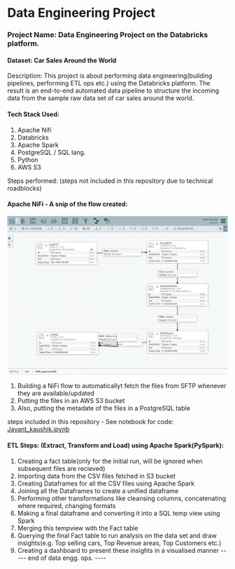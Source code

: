 # Data Engineering Project
### Project Name: Data Engineering Project on the Databricks platform. 
#### Dataset: Car Sales Around the World

Description: This project is about performing data engineering(building pipelines, performing ETL ops etc.) using the Databricks platform. The result is an end-to-end automated data pipeline to structure the incoming data from the sample raw data set of car sales around the world.

#### Tech Stack Used:
  1. Apache Nifi
  2. Databricks
  3. Apache Spark
  4. PostgreSQL / SQL lang.
  5. Python
  6. AWS S3

Steps performed:
  (steps not included in this repository due to technical roadblocks)
  #### Apache NiFi - A snip of the flow created:
  ![alt text](https://github.com/jayantkaushik/data-engineering-project1/blob/main/NiFi%20DEA%20Capture.JPG "NiFi Flow")
  
  1. Building a NiFi flow to automaticallyt fetch the files from SFTP whenever they are available/updated
  2. Putting the files in an AWS S3 bucket
  3. Also, putting the metadate of the files in a PostgreSQL table
  
  steps included in this repository - See notebook for code: [Jayant_kaushik.ipynb](https://github.com/jayantkaushik/data-engineering-project1/blob/main/Jayant_kaushik.ipynb)
  #### ETL Steps: (Extract, Transform and Load) using Apache Spark(PySpark):
  1. Creating a fact table(only for the initial run, will be ignored when subsequent files are recieved)
  2. Importing data from the CSV files fetched in S3 bucket
  3. Creating Dataframes for all the CSV files using Apache Spark
  4. Joining all the Dataframes to create a unified dataframe
  5. Performing other transformations like cleansing columns, concatenating where required, changing formats
  6. Making a final dataframe and converting it into a SQL temp view using Spark
  7. Merging this tempview with the Fact table
  8. Querying the final Fact table to run analysis on the data set and draw insights(e.g. Top selling cars, Top Revenue areas, Top Customers etc.)
  9. Creating a dashboard to present these insights in a visualised manner
    ----- end of data engg. ops. ----
